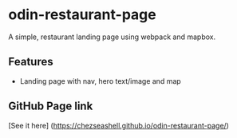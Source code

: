 # odin-restaurant-page

A simple, restaurant landing page using webpack and mapbox.

## Features
- Landing page with nav, hero text/image and map


## GitHub Page link
[See it here] (https://chezseashell.github.io/odin-restaurant-page/)


